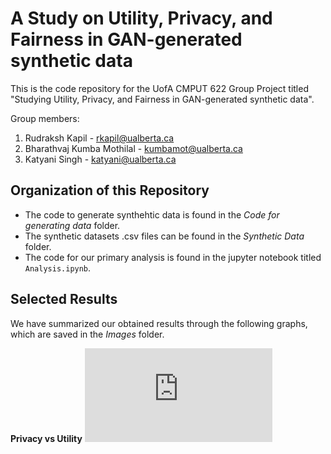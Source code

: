 # A Study on Utility, Privacy, and Fairness in GAN-generated synthetic data

This is the code repository for the UofA CMPUT 622 Group Project titled "Studying  Utility, Privacy, and Fairness in GAN-generated synthetic data".

Group members: 
1. Rudraksh Kapil - rkapil@ualberta.ca
2. Bharathvaj Kumba Mothilal - kumbamot@ualberta.ca
3. Katyani Singh - katyani@ualberta.ca


## Organization of this Repository
- The code to generate synthehtic data is found in the *Code for generating data* folder.
- The synthetic datasets .csv files can be found in the *Synthetic Data* folder.
- The code for our primary analysis is found in the jupyter notebook titled `Analysis.ipynb`.

## Selected Results
We have summarized our obtained results through the following graphs, which are saved in the *Images* folder.

**Privacy vs Utility**
![Plot for privacy vs utility](https://github.com/rudrakshkapil09/CMPUT622-Project/blob/main/Images/Privacy%20vs%20utility.pdf?raw=true)


